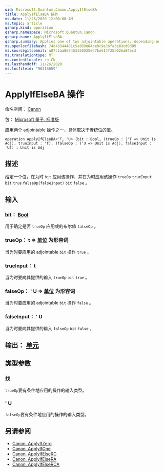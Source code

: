 ```yaml
---
uid: Microsoft.Quantum.Canon.ApplyIfElseBA
title: ApplyIfElseBA 操作
ms.date: 11/25/2020 12:00:00 AM
ms.topic: article
qsharp.kind: operation
qsharp.namespace: Microsoft.Quantum.Canon
qsharp.name: ApplyIfElseBA
qsharp.summary: Applies one of two adjointable operations, depending on the value of a classical bit.
ms.openlocfilehash: 74d43344481c5a808e84ce9c9e36fa3e83cd0d89
ms.sourcegitcommit: a87c1aa8e7453360025e47ba614f25b02ea84ec3
ms.translationtype: MT
ms.contentlocale: zh-CN
ms.lasthandoff: 11/26/2020
ms.locfileid: "96218659"
---
```

# <a name="applyifelseba-operation"></a>ApplyIfElseBA 操作

命名空间： [Canon](xref:Microsoft.Quantum.Canon)

包： [Microsoft 量子. 标准版](https://nuget.org/packages/Microsoft.Quantum.Standard)


应用两个 adjointable 操作之一，具体取决于传统位的值。

```qsharp
operation ApplyIfElseBA<'T, 'U> (bit : Bool, (trueOp : ('T => Unit is Adj), trueInput : 'T), (falseOp : ('U => Unit is Adj), falseInput : 'U)) : Unit is Adj
```


## <a name="description"></a>描述

给定一个位，在为时 `bit` 应用该操作，并在为时应用该操作 `trueOp` `trueInput` `bit` `true` `falseOp(falseInput)` `bit` `false` 。

## <a name="input"></a>输入

### <a name="bit--bool"></a>bit： [Bool](xref:microsoft.quantum.lang-ref.bool)

用于确定是否 `trueOp` 应用或的布尔值 `falseOp` 。


### <a name="trueop--t--unit--is-adj"></a>trueOp： t => [单位](xref:microsoft.quantum.lang-ref.unit)  为形容词

当为时要应用的 adjointable `bit` 操作 `true` 。


### <a name="trueinput--t"></a>trueInput： t

当为时要向其提供的输入 `trueOp` `bit` `true` 。


### <a name="falseop--u--unit--is-adj"></a>falseOp： ' U => [单位](xref:microsoft.quantum.lang-ref.unit)  为形容词

当为时要应用的 adjointable `bit` 操作 `false` 。


### <a name="falseinput--u"></a>falseInput： ' U

当为时要向其提供的输入 `falseOp` `bit` `false` 。



## <a name="output--unit"></a>输出： [单元](xref:microsoft.quantum.lang-ref.unit)



## <a name="type-parameters"></a>类型参数

### <a name="t"></a>找

`trueOp`要有条件地应用的操作的输入类型。
### <a name="u"></a>' U

`falseOp`要有条件地应用的操作的输入类型。

## <a name="see-also"></a>另请参阅

- [Canon. ApplyIfZero](xref:Microsoft.Quantum.Canon.ApplyIfZero)
- [Canon. ApplyIfOne](xref:Microsoft.Quantum.Canon.ApplyIfOne)
- [Canon. ApplyIfElseRC](xref:Microsoft.Quantum.Canon.ApplyIfElseRC)
- [Canon. ApplyIfElseRA](xref:Microsoft.Quantum.Canon.ApplyIfElseRA)
- [Canon. ApplyIfElseRCA](xref:Microsoft.Quantum.Canon.ApplyIfElseRCA)